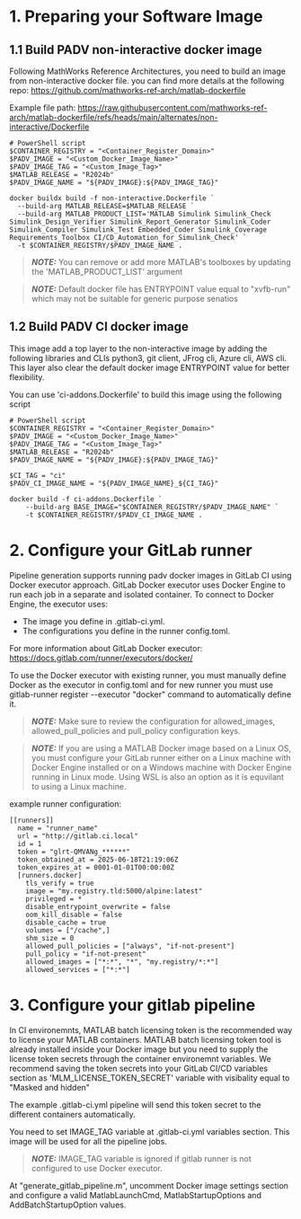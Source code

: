 # 1. Preparing your Software Image
## 1.1 Build PADV non-interactive docker image
Following MathWorks Reference Architectures, you need to build an image from non-interactive docker file. you can find more details at the following repo:
https://github.com/mathworks-ref-arch/matlab-dockerfile

Example file path: https://raw.githubusercontent.com/mathworks-ref-arch/matlab-dockerfile/refs/heads/main/alternates/non-interactive/Dockerfile

```
# PowerShell script
$CONTAINER_REGISTRY = "<Container_Register_Domain>"
$PADV_IMAGE = "<Custom_Docker_Image_Name>"
$PADV_IMAGE_TAG = "<Custom_Image_Tag>"
$MATLAB_RELEASE = "R2024b"
$PADV_IMAGE_NAME = "${PADV_IMAGE}:${PADV_IMAGE_TAG}"

docker buildx build -f non-interactive.Dockerfile `
  --build-arg MATLAB_RELEASE=$MATLAB_RELEASE `
  --build-arg MATLAB_PRODUCT_LIST='MATLAB Simulink Simulink_Check Simulink_Design_Verifier Simulink_Report_Generator Simulink_Coder Simulink_Compiler Simulink_Test Embedded_Coder Simulink_Coverage Requirements_Toolbox CI/CD_Automation_for_Simulink_Check' `
  -t $CONTAINER_REGISTRY/$PADV_IMAGE_NAME .
  ```
> **_NOTE:_** You can remove or add more MATLAB's toolboxes by updating the 'MATLAB_PRODUCT_LIST' argument

> **_NOTE:_** Default docker file has ENTRYPOINT value equal to "xvfb-run" which may not be suitable for generic purpose senatios

## 1.2 Build PADV CI docker image
This image add a top layer to the non-interactive image by adding the following libraries and CLIs python3, git client, JFrog cli, Azure cli, AWS cli. This layer also clear the default docker image ENTRYPOINT value for better flexibility.

You can use 'ci-addons.Dockerfile' to build this image using the following script
```
# PowerShell script
$CONTAINER_REGISTRY = "<Container_Register_Domain>"
$PADV_IMAGE = "<Custom_Docker_Image_Name>"
$PADV_IMAGE_TAG = "<Custom_Image_Tag>"
$MATLAB_RELEASE = "R2024b"
$PADV_IMAGE_NAME = "${PADV_IMAGE}:${PADV_IMAGE_TAG}"

$CI_TAG = "ci"
$PADV_CI_IMAGE_NAME = "${PADV_IMAGE_NAME}_${CI_TAG}"

docker build -f ci-addons.Dockerfile `
    --build-arg BASE_IMAGE="$CONTAINER_REGISTRY/$PADV_IMAGE_NAME" `
    -t $CONTAINER_REGISTRY/$PADV_CI_IMAGE_NAME .
```
# 2. Configure your GitLab runner
Pipeline generation supports running padv docker images in GitLab CI using Docker executor approach. GitLab Docker executor uses Docker Engine to run each job in a separate and isolated container. To connect to Docker Engine, the executor uses:
+ The image you define in .gitlab-ci.yml.
+ The configurations you define in the runner config.toml.

For more information about GitLab Docker executor:
https://docs.gitlab.com/runner/executors/docker/

To use the Docker executor with existing runner, you must manually define Docker as the executor in config.toml and for new runner you must use gitlab-runner register --executor "docker" command to automatically define it.
> **_NOTE:_** Make sure to review the configuration for allowed_images, allowed_pull_policies and pull_policy configuration keys.

> **_NOTE:_** If you are using a MATLAB Docker image based on a Linux OS, you must configure your GitLab runner either on a Linux machine with Docker Engine installed or on a Windows machine with Docker Engine running in Linux mode. Using WSL is also an option as it is equvilant to using a Linux machine.

example runner configuration:
```
[[runners]]
  name = "runner_name"
  url = "http://gitlab.ci.local"
  id = 1
  token = "glrt-QMVANg_******"
  token_obtained_at = 2025-06-18T21:19:06Z
  token_expires_at = 0001-01-01T00:00:00Z
  [runners.docker]
    tls_verify = true
    image = "my.registry.tld:5000/alpine:latest"
    privileged = *
    disable_entrypoint_overwrite = false
    oom_kill_disable = false
    disable_cache = true
    volumes = ["/cache",]
    shm_size = 0
    allowed_pull_policies = ["always", "if-not-present"]
    pull_policy = "if-not-present"
    allowed_images = ["*:*", "*", "my.registry/*:*"]
    allowed_services = ["*:*"]
```

# 3. Configure your gitlab pipeline

In CI environemnts, MATLAB batch licensing token is the recommended way to license your MATLAB containers. MATLAB batch licensing token tool is already installed inside your Docker image but you need to supply the license token secrets through the container environemnt variables. We recommend saving the token secrets into your GitLab CI/CD variables section as 'MLM_LICENSE_TOKEN_SECRET' variable with visibality equal to "Masked and hidden"

The example .gitlab-ci.yml pipeline will send this token secret to the different containers automatically.

You need to set IMAGE_TAG variable at .gitlab-ci.yml variables section. This image will be used for all the pipeline jobs.

> **_NOTE:_** IMAGE_TAG variable is ignored if gitlab runner is not configured to use Docker executor.

At "generate_gitlab_pipeline.m", uncomment Docker image settings section and configure a valid MatlabLaunchCmd, MatlabStartupOptions and AddBatchStartupOption values.